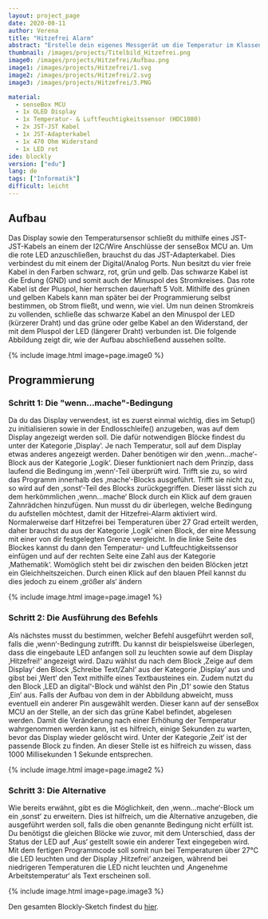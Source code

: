 ```yaml
---
layout: project_page
date: 2020-08-11
author: Verena
title: "Hitzefrei Alarm"
abstract: "Erstelle dein eigenes Messgerät um die Temperatur im Klassenraum zu überwachen."
thumbnail: /images/projects/Titelbild_Hitzefrei.png
image0: /images/projects/Hitzefrei/Aufbau.png
image1: /images/projects/Hitzefrei/1.svg
image2: /images/projects/Hitzefrei/2.svg
image3: /images/projects/Hitzefrei/3.PNG

material:
  - senseBox MCU
  - 1x OLED Display
  - 1x Temperatur- & Luftfeuchtigkeitssensor (HDC1080)
  - 2x JST-JST Kabel
  - 1x JST-Adapterkabel
  - 1x 470 Ohm Widerstand
  - 1x LED rot
ide: blockly
version: ["edu"]
lang: de
tags: ["Informatik"]
difficult: leicht
---
```


## Aufbau

Das Display sowie den Temperatursensor schließt du mithilfe eines JST-JST-Kabels an einem der I2C/Wire Anschlüsse der senseBox MCU an. Um die rote LED anzuschließen, brauchst du das JST-Adapterkabel. Dies verbindest du mit einem der Digital/Analog Ports. Nun besitzt du vier freie Kabel in den Farben schwarz, rot, grün und gelb. Das schwarze Kabel ist die Erdung (GND) und somit auch der Minuspol des Stromkreises. Das rote Kabel ist der Pluspol, hier herrschen dauerhaft 5 Volt. Mithilfe des grünen und gelben Kabels kann man später bei der Programmierung selbst bestimmen, ob Strom fließt, und wenn, wie viel. Um nun deinen Stromkreis zu vollenden, schließe das schwarze Kabel an den Minuspol der LED (kürzerer Draht) und das grüne oder gelbe Kabel an den Widerstand, der mit dem Pluspol der LED (längerer Draht) verbunden ist. Die folgende Abbildung zeigt dir, wie der Aufbau abschließend aussehen sollte.

{% include image.html image=page.image0 %}

## Programmierung

### Schritt 1: Die "wenn...mache"-Bedingung

Da du das Display verwendest, ist es zuerst einmal wichtig, dies im Setup() zu initialisieren sowie in der Endlosschleife() anzugeben, was auf dem Display angezeigt werden soll. Die dafür notwendigen Blöcke findest du unter der Kategorie ‚Display‘. Je nach Temperatur, soll auf dem Display etwas anderes angezeigt werden. Daher benötigen wir den ‚wenn…mache‘-Block aus der Kategorie ‚Logik‘. Dieser funktioniert nach dem Prinzip, dass laufend die Bedingung im ‚wenn‘-Teil überprüft wird. Trifft sie zu, so wird das Programm innerhalb des ‚mache‘-Blocks ausgeführt. Trifft sie nicht zu, so wird auf den ‚sonst‘-Teil des Blocks zurückgegriffen. Dieser lässt sich zu dem herkömmlichen ‚wenn…mache‘ Block durch ein Klick auf dem grauen Zahnrädchen hinzufügen.
Nun musst du dir überlegen, welche Bedingung du aufstellen möchtest, damit der Hitzefrei-Alarm aktiviert wird. Normalerweise darf Hitzefrei bei Temperaturen über 27 Grad erteilt werden, daher brauchst du aus der Kategorie ‚Logik‘ einen Block, der eine Messung mit einer von dir festgelegten Grenze vergleicht. In die linke Seite des Blockes kannst du dann den Temperatur- und Luftfeuchtigkeitssensor einfügen und auf der rechten Seite eine Zahl aus der Kategorie ‚Mathematik‘. Womöglich steht bei dir zwischen den beiden Blöcken jetzt ein Gleichheitszeichen. Durch einen Klick auf den blauen Pfeil kannst du dies jedoch zu einem ‚größer als‘ ändern

{% include image.html image=page.image1 %}

### Schritt 2: Die Ausführung des Befehls

Als nächstes musst du bestimmen, welcher Befehl ausgeführt werden soll, falls die ‚wenn‘-Bedingung zutrifft. Du kannst dir beispielsweise überlegen, dass die eingebaute LED anfangen soll zu leuchten sowie auf dem Display ‚Hitzefrei!‘ angezeigt wird. Dazu wählst du nach dem Block ‚Zeige auf dem Display‘ den Block ‚Schreibe Text/Zahl‘ aus der Kategorie ‚Display‘ aus und gibst bei ‚Wert‘ den Text mithilfe eines Textbausteines ein. Zudem nutzt du den Block ‚LED an digital‘-Block und wählst den Pin ‚D1‘ sowie den Status ‚Ein‘ aus. Falls der Aufbau von dem in der Abbildung abweicht, muss eventuell ein anderer Pin ausgewählt werden. Dieser kann auf der senseBox MCU an der Stelle, an der sich das grüne Kabel befindet, abgelesen werden. Damit die Veränderung nach einer Erhöhung der Temperatur wahrgenommen werden kann, ist es hilfreich, einige Sekunden zu warten, bevor das Display wieder gelöscht wird. Unter der Kategorie ‚Zeit‘ ist der passende Block zu finden. An dieser Stelle ist es hilfreich zu wissen, dass 1000 Millisekunden 1 Sekunde entsprechen.

{% include image.html image=page.image2 %}

### Schritt 3: Die Alternative

Wie bereits erwähnt, gibt es die Möglichkeit, den ‚wenn…mache‘-Block um ein ‚sonst‘ zu erweitern. Dies ist hilfreich, um die Alternative anzugeben, die ausgeführt werden soll, falls die oben genannte Bedingung nicht erfüllt ist. Du benötigst die gleichen Blöcke wie zuvor, mit dem Unterschied, dass der Status der LED auf ‚Aus‘ gestellt sowie ein anderer Text eingegeben wird.
Mit dem fertigen Programmcode soll somit nun bei Temperaturen über 27°C die LED leuchten und der Display ‚Hitzefrei‘ anzeigen, während bei niedrigeren Temperaturen die LED nicht leuchten und ‚Angenehme Arbeitstemperatur‘ als Text erscheinen soll.

{% include image.html image=page.image3 %}

Den gesamten Blockly-Sketch findest du [hier](https://blockly.sensebox.de/gallery/63b6c8c3d2853f0013b1da67). 
